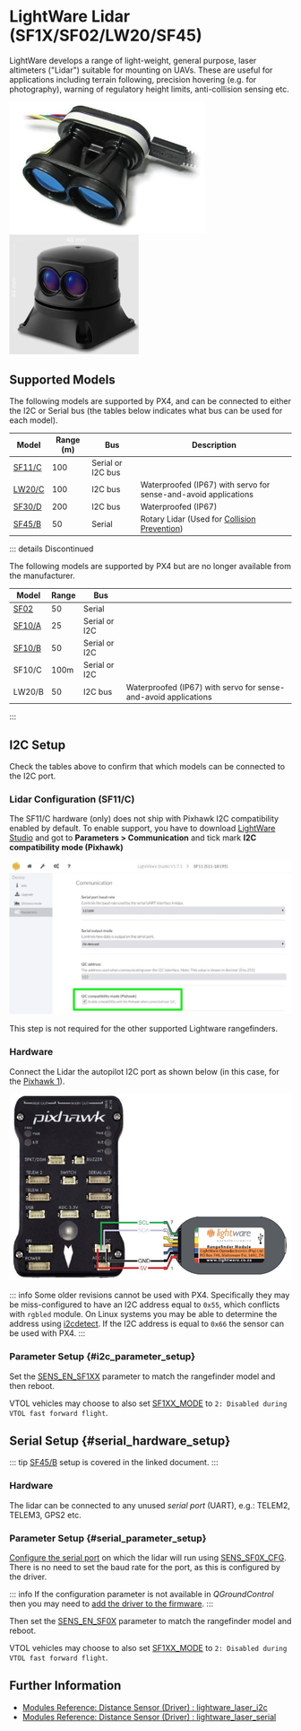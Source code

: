 # LightWare Lidar (SF1X/SF02/LW20/SF45)

LightWare develops a range of light-weight, general purpose, laser altimeters ("Lidar") suitable for mounting on UAVs.
These are useful for applications including terrain following, precision hovering (e.g. for photography), warning of regulatory height limits, anti-collision sensing etc.

<img src="../../assets/hardware/sensors/lidar_lightware/sf11c_120_m.jpg" width="350px" alt="LightWare SF11/C Lidar"/>![LightWare SF45 rotating Lidar](../../assets/hardware/sensors/lidar_lightware/sf45.png)

## Supported Models

The following models are supported by PX4, and can be connected to either the I2C or Serial bus (the tables below indicates what bus can be used for each model).

| Model                                                   | Range (m) | Bus               | Description                                                                                |
| ------------------------------------------------------- | --------- | ----------------- | ------------------------------------------------------------------------------------------ |
| [SF11/C](https://lightwarelidar.com/shop/sf11-c-100-m/) | 100       | Serial or I2C bus |
| [LW20/C](https://lightware.co.za/products/lw20-c-100-m) | 100       | I2C bus           | Waterproofed (IP67) with servo for sense-and-avoid applications                            |
| [SF30/D](https://lightwarelidar.com/shop/sf30-d-200-m/) | 200       | I2C bus           | Waterproofed (IP67)                                                                        |
| [SF45/B](../sensor/sf45_rotating_lidar.md)              | 50        | Serial            | Rotary Lidar (Used for [Collision Prevention](../computer_vision/collision_prevention.md)) |

::: details Discontinued

The following models are supported by PX4 but are no longer available from the manufacturer.

| Model                                                                                               | Range | Bus           |                                                                 |
| --------------------------------------------------------------------------------------------------- | ----- | ------------- | --------------------------------------------------------------- |
| [SF02](https://documents.lightware.co.za/SF02%20-%20Laser%20Rangefinder%20Manual%20-%20Rev%208.pdf) | 50    | Serial        |                                                                 |
| [SF10/A](https://documents.lightware.co.za/SF10%20-%20Laser%20Altimeter%20Manual%20-%20Rev%206.pdf) | 25    | Serial or I2C |                                                                 |
| [SF10/B](https://documents.lightware.co.za/SF10%20-%20Laser%20Altimeter%20Manual%20-%20Rev%206.pdf) | 50    | Serial or I2C |                                                                 |
| SF10/C                                                                                              | 100m  | Serial or I2C |                                                                 |
| LW20/B                                                                                              | 50    | I2C bus       | Waterproofed (IP67) with servo for sense-and-avoid applications |

:::

## I2C Setup

Check the tables above to confirm that which models can be connected to the I2C port.

### Lidar Configuration (SF11/C)

The SF11/C hardware (only) does not ship with Pixhawk I2C compatibility enabled by default.
To enable support, you have to download [LightWare Studio](https://lightwarelidar.com/pages/lightware-studio) and got to **Parameters > Communication** and tick mark **I2C compatibility mode (Pixhawk)**

![LightWare SF11/C Lidar-I2C Config](../../assets/hardware/sensors/lidar_lightware/lightware_studio_i2c_config.jpg)

This step is not required for the other supported Lightware rangefinders.

### Hardware

Connect the Lidar the autopilot I2C port as shown below (in this case, for the [Pixhawk 1](../flight_controller/mro_pixhawk.md)).

![SF1XX LIDAR to I2C connection](../../assets/hardware/sensors/lidar_lightware/sf1xx_i2c.jpg)

::: info
Some older revisions cannot be used with PX4.
Specifically they may be miss-configured to have an I2C address equal to `0x55`, which conflicts with `rgbled` module.
On Linux systems you may be able to determine the address using [i2cdetect](https://linux.die.net/man/8/i2cdetect).
If the I2C address is equal to `0x66` the sensor can be used with PX4.
:::

### Parameter Setup {#i2c_parameter_setup}

Set the [SENS_EN_SF1XX](../advanced_config/parameter_reference.md#SENS_EN_SF1XX) parameter to match the rangefinder model and then reboot.

VTOL vehicles may choose to also set [SF1XX_MODE](../advanced_config/parameter_reference.md#SF1XX_MODE) to `2: Disabled during VTOL fast forward flight`.

## Serial Setup {#serial_hardware_setup}

::: tip
[SF45/B](../sensor/sf45_rotating_lidar.md) setup is covered in the linked document.
:::

### Hardware

The lidar can be connected to any unused _serial port_ (UART), e.g.: TELEM2, TELEM3, GPS2 etc.

<!-- Would be good to show serial setup! -->

### Parameter Setup {#serial_parameter_setup}

[Configure the serial port](../peripherals/serial_configuration.md) on which the lidar will run using [SENS_SF0X_CFG](../advanced_config/parameter_reference.md#SENS_SF0X_CFG).
There is no need to set the baud rate for the port, as this is configured by the driver.

::: info
If the configuration parameter is not available in _QGroundControl_ then you may need to [add the driver to the firmware](../peripherals/serial_configuration.md#parameter_not_in_firmware).
:::

Then set the [SENS_EN_SF0X](../advanced_config/parameter_reference.md#SENS_EN_SF0X) parameter to match the rangefinder model and reboot.

VTOL vehicles may choose to also set [SF1XX_MODE](../advanced_config/parameter_reference.md#SF1XX_MODE) to `2: Disabled during VTOL fast forward flight`.

## Further Information

- [Modules Reference: Distance Sensor (Driver) : lightware_laser_i2c](../modules/modules_driver_distance_sensor.md#lightware-laser-i2c)
- [Modules Reference: Distance Sensor (Driver) : lightware_laser_serial](../modules/modules_driver_distance_sensor.md#lightware-laser-serial)
